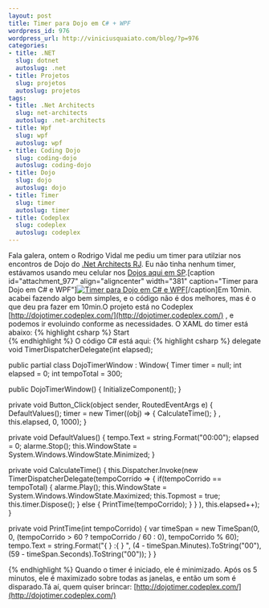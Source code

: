 ```yaml
--- 
layout: post
title: Timer para Dojo em C# + WPF
wordpress_id: 976
wordpress_url: http://viniciusquaiato.com/blog/?p=976
categories: 
- title: .NET
  slug: dotnet
  autoslug: .net
- title: Projetos
  slug: projetos
  autoslug: projetos
tags: 
- title: .Net Architects
  slug: net-architects
  autoslug: .net-architects
- title: Wpf
  slug: wpf
  autoslug: wpf
- title: Coding Dojo
  slug: coding-dojo
  autoslug: coding-dojo
- title: Dojo
  slug: dojo
  autoslug: dojo
- title: Timer
  slug: timer
  autoslug: timer
- title: Codeplex
  slug: codeplex
  autoslug: codeplex
---
```

Fala galera, ontem o Rodrigo Vidal me pediu um timer para utilziar nos encontros de Dojo do [.Net Architects RJ](http://rj.dotnetarchitects.net/). Eu não tinha nenhum timer, estávamos usando meu celular nos [Dojos aqui em SP](http://dojo.dotnetarchitects.net).[caption id="attachment_977" align="aligncenter" width="381" caption="Timer para Dojo em C# e WPF"][![Timer para Dojo em C# e WPF](http://viniciusquaiato.com/images_posts/dojotimer.png "Timer para Dojo em C# e WPF")](http://viniciusquaiato.com/images_posts/dojotimer.png)[/caption]Em 10min. acabei fazendo algo bem simples, e o código não é dos melhores, mas é o que deu pra fazer em 10min.O projeto está no Codeplex [http://dojotimer.codeplex.com/](http://dojotimer.codeplex.com/) , e podemos ir evoluindo conforme as necessidades. O XAML do timer está abaixo:
{% highlight csharp %}
                Start            </button>            
{% endhighlight %}
O código C# está aqui:
{% highlight csharp %}
delegate void TimerDispatcherDelegate(int elapsed);
    
public partial class DojoTimerWindow : Window{    Timer timer = null;
int elapsed = 0;
int tempoTotal = 300;
    
public DojoTimerWindow()    {        InitializeComponent();
    }
    
private void Button_Click(object sender, RoutedEventArgs e)    {        DefaultValues();
    timer = new Timer((obj) =>            {                CalculateTime();
    }
, this.elapsed, 0, 1000);
    }
    
private void DefaultValues()    {        tempo.Text = string.Format("00:00");
    elapsed = 0;
    alarme.Stop();
    this.WindowState = System.Windows.WindowState.Minimized;
    }
    
private void CalculateTime()    {        this.Dispatcher.Invoke(new TimerDispatcherDelegate(tempoCorrido =>        {
if(tempoCorrido == tempoTotal)            {                alarme.Play();
    this.WindowState = System.Windows.WindowState.Maximized;
    this.Topmost = true;
    this.timer.Dispose();
    }
            else            {                PrintTime(tempoCorrido);
    }
        }
), this.elapsed++);
    }
    
private void PrintTime(int tempoCorrido)    {
var timeSpan = new TimeSpan(0, 0, (tempoCorrido > 60 ? tempoCorrido / 60 : 0), tempoCorrido % 60);
    tempo.Text = string.Format("{
}
:{
}
", (4 - timeSpan.Minutes).ToString("00"), (59 - timeSpan.Seconds).ToString("00"));
    }
}

{% endhighlight %}
Quando o timer é iniciado, ele é minimizado. Após os 5 minutos, ele é maximizado sobre todas as janelas, e então um som é disparado.Tá aí, quem quiser brincar: [http://dojotimer.codeplex.com/](http://dojotimer.codeplex.com/)
